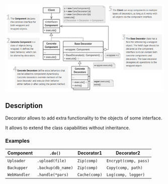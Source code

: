 <div align="center"> 

![diagram](diagram.png) </div>

## Description

Decorator allows to add extra functionality to the objects of some interface.

It allows to extend the class capabilities without inheritance.

### Examples

| Component    | `.do()`            | Decorator1    | Decorator2            |
| ------------ | ------------------ | ------------- | --------------------- |
| `Uploader`   | `.upload(file)`    | `Zip(comp)`   | `Encrypt(comp, pass)` |
| `Backupper`  | `.backup(db_name)` | `Zip(comp)`   | `Copy(comp, path)`    |
| `WebHandler` | `.handle(*pars)`   | `Cache(comp)` | `Log(comp, logger)`   |
